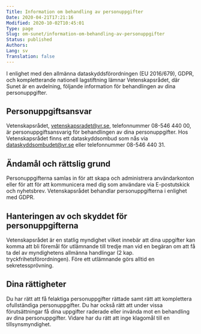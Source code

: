 ```yaml
---
Title: Information om behandling av personuppgifter
Date: 2020-04-21T17:21:16
Modified: 2020-10-02T10:45:01
Type: page
Slug: om-sunet/information-om-behandling-av-personuppgifter
Status: published
Authors: 
Lang: sv
Translation: false
---
```


I enlighet med den allmänna dataskyddsförordningen (EU 2016/679), GDPR, och kompletterande nationell lagstiftning lämnar Vetenskapsrådet, där Sunet är en avdelning, följande information för behandlingen av dina personuppgifter.

## Personuppgiftsansvar

Vetenskapsrådet, [vetenskapsradet@vr.se](mailto:vetenskapsradet@vr.se), telefonnummer 08-546 440 00, är personuppgiftsansvarig för behandlingen av dina personuppgifter. Hos Vetenskapsrådet finns ett dataskyddsombud som nås via [dataskyddsombudet@vr.se](mailto:dataskyddsombudet@vr.se) eller telefonnummer 08-546 440 31.

## Ändamål och rättslig grund

Personuppgifterna samlas in för att skapa och administrera användarkonton eller för att för att kommunicera med dig som användare via E-postutskick och nyhetsbrev. Vetenskapsrådet behandlar personuppgifterna i enlighet med GDPR.

## Hanteringen av och skyddet för personuppgifterna

Vetenskapsrådet är en statlig myndighet vilket innebär att dina uppgifter kan komma att bli föremål för utlämnande till tredje man vid en begäran om att få ta del av myndighetens allmänna handlingar (2 kap. tryckfrihetsförordningen). Före ett utlämnande görs alltid en sekretessprövning.

## Dina rättigheter

Du har rätt att få felaktiga personuppgifter rättade samt rätt att komplettera ofullständiga personuppgifter. Du har också rätt att under vissa förutsättningar få dina uppgifter raderade eller invända mot en behandling av dina personuppgifter. Vidare har du rätt att inge klagomål till en tillsynsmyndighet.

 

